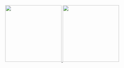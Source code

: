 <div>
  <a href="https://github.com/tassioplima">
  <img height="180em" src="https://github-readme-stats.vercel.app/api?username=tassioplima&show_icons=true&include_all_commits=true&count_private=true&bg_color=0D1117&hide_border=true&text_color=FFFFFF&title_color=8B949E"/>
  <img height="180em" src="https://github-readme-stats.vercel.app/api/top-langs/?username=tassioplima&layout=compact&langs_count=7&bg_color=0D1117&hide_border=true&text_color=FFFFFF"/>
</div>
